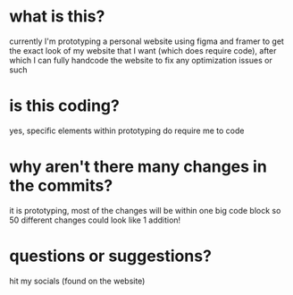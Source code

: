 # what is this?

currently I'm prototyping a personal website using figma and framer to get the exact look of my website that I want (which does require code), after which I can fully handcode the website to fix any optimization issues or such

# is this coding?

yes, specific elements within prototyping do require me to code 

# why aren't there many changes in the commits?

it is prototyping, most of the changes will be within one big code block so 50 different changes could look like 1 addition!

# questions or suggestions?

hit my socials (found on the website)
